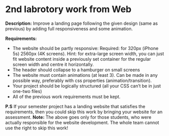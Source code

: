 # 2nd labrotory work from Web

**Description:** Improve a landing page following the given design (same as previous) by adding full responsiveness and some animation.

**Requirements:**
- The website should be partly responsive: Required: for 320px (iPhone 5s) 2560px (4K screens). Hint: for extra-large screen width, you can just fit website content inside a previously set container for the regular screen width and centre it horizontally.
- The header should collapse to a hamburger on small screens
- The website must contain animations (at least 3). Can be made in any possible way, preferably with css properties (animation/transition).
- Your project should be logically structured (all your CSS can’t be in just one-two files)
- All of the previous work requirements must be kept.

**P.S** If your semester project has a landing website that satisfies the requirements, then you could skip this work by bringing your website for an assessment.
**Note:** The above goes only for those students, who were actually responsible for the website development. The whole team cannot use the right to skip this work!
